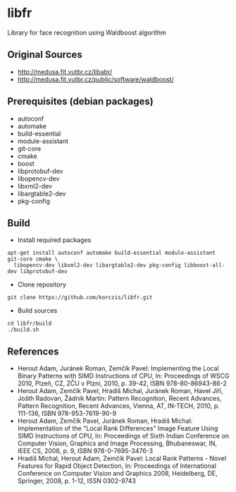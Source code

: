# libfr

Library for face recognition using Waldboost algorithm

## Original Sources

* http://medusa.fit.vutbr.cz/libabr/
* http://medusa.fit.vutbr.cz/public/software/waldboost/

## Prerequisites (debian packages)

* autoconf 
* automake
* build-essential 
* module-assistant
* git-core
* cmake
* boost
* libprotobuf-dev
* libopencv-dev
* libxml2-dev
* libargtable2-dev
* pkg-config

## Build

* Install required packages

```
apt-get install autoconf automake build-essential module-assistant git-core cmake \
  libopencv-dev libxml2-dev libargtable2-dev pkg-config libboost-all-dev libprotobuf-dev
```

* Clone repository

```
git clone https://github.com/korczis/libfr.git
```

* Build sources

```
cd libfr/build
./build.sh
```

## References

* Herout Adam, Juránek Roman, Zemčík Pavel: Implementing the Local Binary
Patterns with SIMD Instructions of CPU, In: Proceedings of WSCG 2010, Plzeň,
CZ, ZČU v Plzni, 2010, p. 39-42, ISBN 978-80-86943-86-2
* Herout Adam, Zemčík Pavel, Hradiš Michal, Juránek Roman, Havel Jiří, Jošth
Radovan, Žádník Martin: Pattern Recognition, Recent Advances, Pattern
Recognition, Recent Advances, Vienna, AT, IN-TECH, 2010, p. 111-136, ISBN
978-953-7619-90-9
* Herout Adam, Zemčík Pavel, Juránek Roman, Hradiš Michal: Implementation of the
"Local Rank Differences" Image Feature Using SIMD Instructions of CPU, In:
Proceedings of Sixth Indian Conference on Computer Vision, Graphics and Image
Processing, Bhubaneswar, IN, IEEE CS, 2008, p. 9, ISBN 978-0-7695-3476-3
* Hradiš Michal, Herout Adam, Zemčík Pavel: Local Rank Patterns - Novel Features
for Rapid Object Detection, In: Proceedings of International Conference on
Computer Vision and Graphics 2008, Heidelberg, DE, Springer, 2008, p. 1-12,
ISSN 0302-9743
